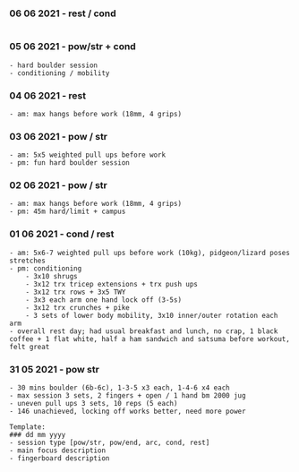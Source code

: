 ### 06 06 2021 - rest / cond
```
```

### 05 06 2021 - pow/str + cond
```
- hard boulder session
- conditioning / mobility
```

### 04 06 2021 - rest
```
- am: max hangs before work (18mm, 4 grips)
```

### 03 06 2021 - pow / str
```
- am: 5x5 weighted pull ups before work
- pm: fun hard boulder session
```

### 02 06 2021 - pow / str
```
- am: max hangs before work (18mm, 4 grips)
- pm: 45m hard/limit + campus
```

### 01 06 2021 - cond / rest
```
- am: 5x6-7 weighted pull ups before work (10kg), pidgeon/lizard poses stretches
- pm: conditioning
    - 3x10 shrugs
    - 3x12 trx tricep extensions + trx push ups
    - 3x12 trx rows + 3x5 TWY
    - 3x3 each arm one hand lock off (3-5s)
    - 3x12 trx crunches + pike
    - 3 sets of lower body mobility, 3x10 inner/outer rotation each arm
- overall rest day; had usual breakfast and lunch, no crap, 1 black coffee + 1 flat white, half a ham sandwich and satsuma before workout, felt great
```

### 31 05 2021 - pow  str
```
- 30 mins boulder (6b-6c), 1-3-5 x3 each, 1-4-6 x4 each
- max session 3 sets, 2 fingers + open / 1 hand bm 2000 jug
- uneven pull ups 3 sets, 10 reps (5 each)
- 146 unachieved, locking off works better, need more power
```


```
Template:
### dd mm yyyy
- session type [pow/str, pow/end, arc, cond, rest]
- main focus description
- fingerboard description
```
